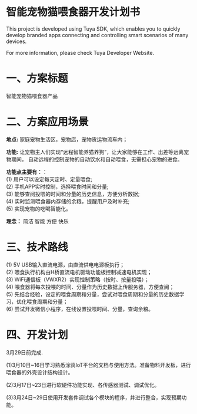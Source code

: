 
智能宠物猫喂食器开发计划书
==

This project is developed using Tuya SDK, which enables you to quickly develop branded apps connecting and controlling smart scenarios of many devices.

For more information, please check Tuya Developer Website.

# 一、方案标题

智能宠物猫喂食器产品

# 二、方案应用场景

**地点:** 家庭宠物生活区，宠物店，宠物货运物流车内；

**功能:** 让宠物主人们实现“远程智能养猫养狗”，让大家能够在工作、出差等远离宠物期间，
自动远程的控制宠物的自动饮水和自动喂食，无需担心宠物的进食。

**功能点主要有：**：   
(1) 用户可以设定每天定时、定量喂食;   
(2) 手机APP实时控制，选择喂食时间和分量;   
(3) 能够查阅投喂的时间和分量的历史信息，方便分析数据;   
(4) 实时监测喂食器内存储的余粮，提醒用户及时补充;  
(5) 实现宠物的吃喝智能化。
   
**理念：**
简洁 智能 方便 快乐

# 三、技术路线

(1) 5V USB输入直流电源，由直流供电电源板执行；   
(2) 喂食执行机构由H桥直流电机驱动功能板控制减速电机实现；   
(3) WiFi通信板（VWXR2）实现控制策略（按时、按量投喂）；   
(4) 喂食器将每次投喂的时间、分量作为历史数据上传服务器，方便查阅；   
(5) 先结合经验，设定的喂食周期和分量，尝试对喂食周期和分量的历史数据学习，优化喂食周期和分量；   
(6) 尝试开发微信小程序，在线设置投喂时间、分量，查询余粮。   

# 四、开发计划

3月29日前完成.

(1)3月10日~16日学习熟悉涂鸦IoT平台的文档与使用方法。准备物料开发板，进行喂食器的外壳设计结构设计。

(2)3⽉17⽇~23日进行软硬件功能实现、各传感器测试、调试优化。

(3)3⽉24⽇~29日使用开发套件调试各个模块的程序，并进行整合，实现预期功能。

